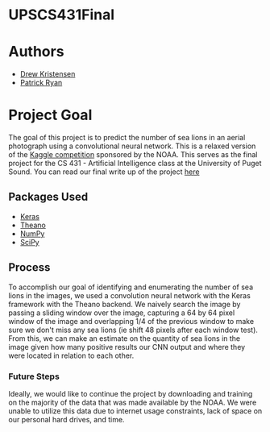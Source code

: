 # UPSCS431Final
# Authors
 * [Drew Kristensen](https://github.com/dkristensen)
 * [Patrick Ryan](https://github.com/pjryan513)
# Project Goal
The goal of this project is to predict the number of sea lions in an aerial photograph using a convolutional neural network. This is a relaxed version of the [Kaggle competition]( https://www.kaggle.com/c/noaa-fisheries-steller-sea-lion-population-count/data) sponsored by the NOAA. This serves as the final project for the CS 431 - Artificial Intelligence class at the University of Puget Sound. You can read our final write up of the project [here](./resources/paper.pdf)

## Packages Used
 * [Keras](https://keras.io/)
 * [Theano](http://deeplearning.net/software/theano/)
 * [NumPy](http://www.numpy.org/)
 * [SciPy](https://www.scipy.org/)

## Process
To accomplish our goal of identifying and enumerating the number of sea lions in the images, we used a convolution neural network with the Keras framework with the Theano backend. We naively search the image by passing a sliding window over the image, capturing a 64 by 64 pixel window of the image and overlapping 1/4 of the previous window to make sure we don't miss any sea lions (ie shift 48 pixels after each window test). From this, we can make an estimate on the quantity of sea lions in the image given how many positive results our CNN output and where they were located in relation to each other.

### Future Steps
Ideally, we would like to continue the project by downloading and training on the majority of the data that was made available by the NOAA. We were unable to utilize this data due to internet usage constraints, lack of space on our personal hard drives, and time.
